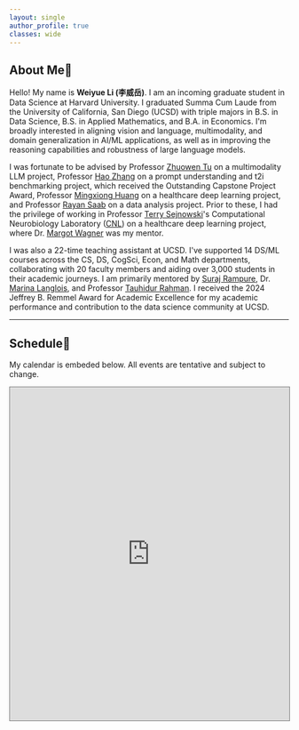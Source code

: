 ```yaml
---
layout: single
author_profile: true
classes: wide
---
```

<!-- | 🎉 <span style='color:Blue'><b>Welcome to my new personal website! Last update May 2023.</b></span> <br> -->

## About Me💯

Hello! My name is **Weiyue Li (李威岳)**. I am an incoming graduate student in Data Science at Harvard University. I graduated Summa Cum Laude from the University of California, San Diego (UCSD) with triple majors in B.S. in Data Science, B.S. in Applied Mathematics, and B.A. in Economics. I'm broadly interested in aligning vision and language, multimodality, and domain generalization in AI/ML applications, as well as in improving the reasoning capabilities and robustness of large language models.

<!-- I primarily center my research around machine learning and artificial intelligence (AI/ML). I place particular emphasis on <u>large language models</u>, <u>computer vision</u>, and the <u>practical aspects of domain generalization and transfer</u> — especially at their intersections. Leveraging my expertise in machine learning, deep learning, and data analysis, I've made significant contributions to various research and internship projects in the healthcare industry. -->

<!-- I was fortunte to be advised by Professor [Zhuowen Tu](https://pages.ucsd.edu/~ztu/) on a multimodality LLM project, Professor [Hao Zhang](https://cseweb.ucsd.edu/~haozhang/) on my data science senior capstone project which recived the outstanding capstone project award, Professor [Mingxiong Huang](https://www.ece.ucsd.edu/node/516) on a healthcare deep learning project, and Professor [Rayan Saab](https://mathweb.ucsd.edu/~rsaab/) on a data analysis project. Prior to these, I had the privilege of working in Professor [Terry Sejnowski](https://en.wikipedia.org/wiki/Terry_Sejnowski)'s Computational Neurobiology Laboratory ([CNL](https://cnl.salk.edu/)) on a healthcare deep learning project, where Dr. [Margot Wagner](https://www.margotwagner.com/) was my mentor. -->

I was fortunate to be advised by Professor [Zhuowen Tu](https://pages.ucsd.edu/~ztu/) on a multimodality LLM project, Professor [Hao Zhang](https://cseweb.ucsd.edu/~haozhang/) on a prompt understanding and t2i benchmarking project, which received the Outstanding Capstone Project Award, Professor [Mingxiong Huang](https://www.ece.ucsd.edu/node/516) on a healthcare deep learning project, and Professor [Rayan Saab](https://mathweb.ucsd.edu/~rsaab/) on a data analysis project. Prior to these, I had the privilege of working in Professor [Terry Sejnowski](https://en.wikipedia.org/wiki/Terry_Sejnowski)'s Computational Neurobiology Laboratory ([CNL](https://cnl.salk.edu/)) on a healthcare deep learning project, where Dr. [Margot Wagner](https://www.margotwagner.com/) was my mentor.


<!-- I'm interning at Professor [Zhuowen Tu](https://pages.ucsd.edu/~ztu/)'s Machine Learning, Perception, and Cognition Lab (mlPC), where I'm working on Multimodality and LLM projects. I was also fortunate to receive guidance from Professor [Rayan Saab](https://mathweb.ucsd.edu/~rsaab/), Professor [Mingxiong Huang](https://www.ece.ucsd.edu/node/516), and Dr. [Ganz Chockalingam](https://pdel.ucsd.edu/people/research-affiliates/ganz-chockalingam.html) for other AI/ML application-based research projects. Prior to this, I had the privilege of working in Professor [Terry Sejnowski](https://en.wikipedia.org/wiki/Terry_Sejnowski)'s Computational Neurobiology Laboratory ([CNL](https://cnl.salk.edu/)) on a healthcare deep learning project, where Dr. [Margot Wagner](https://www.margotwagner.com/) was my mentor. Learn more at [Research](/research). -->


I was also a 22-time teaching assistant at UCSD. I've supported 14 DS/ML courses across the CS, DS, CogSci, Econ, and Math departments, collaborating with 20 faculty members and aiding over 3,000 students in their academic journeys. I am primarily mentored by [Suraj Rampure](https://rampure.org/), Dr. [Marina Langlois](https://datascience.ucsd.edu/people/marina-langlois/), and Professor [Tauhidur Rahman](https://www.tauhidurrahman.com/). I received the 2024 Jeffrey B. Remmel Award for Academic Excellence for my academic performance and contribution to the data science community at UCSD.



<!-- Beyond research, I have a deep passion for education. As an 21-time undergraduate teaching assistant, I've supported 13 courses across the Computer Science and Engineering, Data Science, Economics, and Mathematics departments, aiding over 3,000 students in their academic journeys. Collaborating with 20 faculty members, I've sought to elevate the course experiences for UCSD students. In my teaching endeavors, I am primarily mentored by [Suraj Rampure](https://rampure.org/), Dr. [Marina Langlois](https://datascience.ucsd.edu/people/marina-langlois/), and Professor [Tauhidur Rahman](https://www.tauhidurrahman.com/). Discover more at [Teaching](/teaching). -->


<!-- **I am expected to graduate in March 2024 and I am actively seeking internship opportunities in summer 2024 in AI/ML or Data Analysis related fields. You can find a copy of my [resume here (coming soon)]()**. -->

---


## Schedule📅

My calendar is embeded below. All events are tentative and subject to change.

<iframe src="https://calendar.google.com/calendar/embed?height=600&wkst=1&bgcolor=%23ffffff&ctz=America%2FLos_Angeles&mode=WEEK&src=d2VsMDE5QHVjc2QuZWR1&color=%234285F4" style="border:solid 1px #777" width="100%" height="600" frameborder="0" scrolling="no"></iframe>

<!-- My calendar in China's time zone for me during this summer:
<iframe src="https://calendar.google.com/calendar/embed?height=600&wkst=1&bgcolor=%23ffffff&ctz=Asia%2FShanghai&mode=WEEK&src=d2VsMDE5QHVjc2QuZWR1&color=%23039BE5" style="border:solid 1px #777" width="100%" height="600" frameborder="0" scrolling="no"></iframe> -->

<!-- --- -->





<!-- <div class="repo p-2 text-center">
  <a href="https://github.com/ryo-ma/github-profile-trophy" rel="external nofollow noopener" target="_blank">
    <img class="repo-img-light w-200" alt="weiyueli7" src="https://github-profile-trophy.vercel.app/?username=weiyueli7&theme=flat">
  </a>
</div> -->

<!-- <div class="repo p-2 text-center">
  <a href="https://github.com/weiyueli7" rel="external nofollow noopener" target="_blank">
    <img class="repo-img-light w-100" alt="weiyueli7" src="https://github-readme-stats.vercel.app/api/?username=weiyueli7&amp;theme=default&amp;show_icons=true">
  </a>
</div> -->

<div class="repo p-2 text-center">
  <!-- <script type='text/javascript' src='https://www.freevisitorcounters.com/auth.php?id=6845903291ed6ccfe1448945380782ca81dfca7f'></script>
<script type="text/javascript" src="https://www.freevisitorcounters.com/en/home/counter/1018589/t/7"></script> -->

<script type='text/javascript' id='clustrmaps' src='//cdn.clustrmaps.com/map_v2.js?cl=ffffff&w=300&t=tt&d=r1iGsmA-oX3PfeADisoirj-cIu_lnGx8391sdASyesk&co=19a0ff'></script>
</div>
